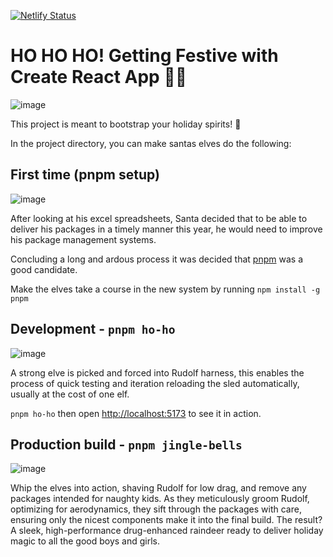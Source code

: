 [![Netlify Status](https://api.netlify.com/api/v1/badges/7950823a-a160-4d18-aaff-6df108936fd7/deploy-status)](https://app.netlify.com/sites/wordle-bells/deploys)

# HO HO HO! Getting Festive with Create React App 🎅🏻

![image](https://github.com/Borgund/wordle-bells/assets/36839009/7aae6173-8c61-4ce5-a0fa-1c2ab7916b43)

This project is meant to bootstrap your holiday spirits! 🎄

In the project directory, you can make santas elves do the following:

## First time (pnpm setup)

![image](https://github.com/Borgund/wordle-bells/assets/36839009/95ba0431-0cfb-484d-a10e-678ff390dc0b)

After looking at his excel spreadsheets, Santa decided that to be able to deliver his packages in a timely manner this year, he would need to improve his package management systems.

Concluding a long and ardous process it was decided that [pnpm](https://pnpm.io/installation) was a good candidate.

Make the elves take a course in the new system by running
`npm install -g pnpm`

## Development - `pnpm ho-ho`

![image](https://github.com/Borgund/wordle-bells/assets/36839009/1222ca33-c70a-4bb6-a835-9c238a2dd4f6)

A strong elve is picked and forced into Rudolf harness, this enables the process of quick testing and iteration reloading the sled automatically, usually at the cost of one elf.

`pnpm ho-ho` then open [http://localhost:5173](http://localhost:5173) to see it in action.

## Production build - `pnpm jingle-bells`

![image](https://github.com/Borgund/wordle-bells/assets/36839009/bd8789e3-3031-47f5-9def-37afced3a564)

Whip the elves into action, shaving Rudolf for low drag, and remove any packages intended for naughty kids. As they meticulously groom Rudolf, optimizing for aerodynamics, they sift through the packages with care, ensuring only the nicest components make it into the final build. The result? A sleek, high-performance drug-enhanced raindeer ready to deliver holiday magic to all the good boys and girls.
